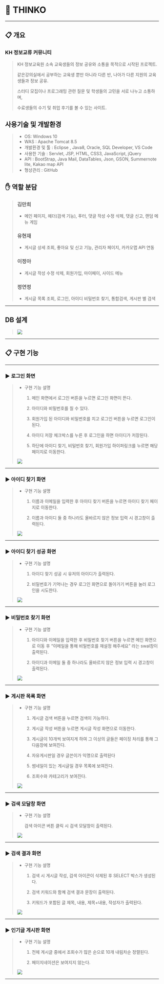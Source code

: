 # :star2: THINKO
---

## :clipboard: 개요
### KH 정보교류 커뮤니티 
> KH 정보교육원 소속 교육생들의 정보 공유와 소통을 목적으로 시작된 프로젝트.
> 
> 같은강의실에서 공부하는 교육생 뿐만 아니라 다른 반, 나아가 다른 지원의 교육생들과 정보 공유.
> 
> 스터디 모집이나 프로그래밍 관련 질문 및 학생들의 고민을 서로 나누고 소통하며, 
> 
> 수료생들의 수기 및 취업 후기를 볼 수 있는 사이트.


## 사용기술 및 개발환경

> - OS: Windows 10 
> - WAS : Apache Tomcat 8.5 
> - 개발환경 및 툴 : Eclipse , Java8, Oracle, SQL Developer, VS Code
> - 사용한 기술 : Servlet, JSP, HTML, CSS3, JavaScript, jQuery
> - API : BootStrap, Java Mail, DataTables, Json, GSON, Summernote lite, Kakao map API
> - 형상관리 : GitHub

 
## :raised_hand: 역할 분담

> ### 김만희 
> - 메인 페이지, 헤더(검색 기능), 푸터, 댓글 작성 수정 삭제, 댓글 신고, 랜덤 메뉴 게임 
> ### 유현재
> - 게시글 상세 조회, 좋아요 및 신고 기능, 관리자 페이지, 카카오맵 API 연동
> ### 이정아
> - 게시글 작성 수정 삭제, 회원가입, 마이페이, 사이드 메뉴 
> ### 정연정
> - 게시글 목록 조회, 로그인, 아이디 비밀번호 찾기, 통합검색, 게시판 별 검색


---


## DB 설계


> <img src="https://user-images.githubusercontent.com/71631964/115952867-8d6b7400-a523-11eb-9e10-d13beb5e8191.png" width="너비 " height="높이">

----------------------------------------------------------------------------------------------------------------------------------------


## :clipboard: 구현 기능
--------------------------






### :arrow_forward: 로그인 화면 


> + 구현 기능 설명
> 
>   1. 메인 화면에서 로그인 버튼을 누르면 로그인 화면이 뜬다. 
> 
>   2. 아이디와 비밀번호를 칠 수 있다.
> 
>   3. 회원가입 된 아이디와 비밀번호를 치고 로그인 버튼을 누르면 로그인이 된다.
> 
>   4. 아이디 저장 체크박스를 누른 후 로그인을 하면 아이디가 저장된다.
> 
>   5. 하단에 아이디 찾기, 비밀번호 찾기, 회원가입 하이퍼링크를 누르면 해당 페이지로 이동한다.
>
> <img src="https://user-images.githubusercontent.com/71631964/115950296-5aba7f00-a515-11eb-8e0a-fe912b5a05f6.png" width="너비 " height="높이">

---


### :arrow_forward: 아이디 찾기 화면 


> + 구현 기능 설명
> 
>   1. 이름과 이메일을 입력한 후 아이디 찾기 버튼을 누르면 아이디 찾기 페이지로 이동한다. 
>   
>   2. 이름과 아이디 둘 중 하나라도 올바르지 않은 정보 입력 시 경고창이 출력된다.
>   
> <img src="https://user-images.githubusercontent.com/71631964/115950815-7b380880-a518-11eb-8543-e68fa251f153.png" width="너비 " height="높이">

---

### :arrow_forward: 아이디 찾기 성공 화면 


> + 구현 기능 설명
> 
>   1. 아이디 찾기 성공 시 유저의 아이디가 출력된다. 
>   
>   2. 비밀번호가 기억나는 경우 로그인 화면으로 돌아가기 버튼을 눌러 로그인을 시도한다.
>   
> <img src="https://user-images.githubusercontent.com/71631964/115950802-5e9bd080-a518-11eb-835e-0e7817bffb3d.png" width="너비 " height="높이">

---

### :arrow_forward: 비밀번호 찾기 화면 


> + 구현 기능 설명
> 
>   1. 아이디와 이메일을 입력한 후 비밀번호 찾기 버튼을 누르면 메인 화면으로 이동 후 “이메일을 통해 비밀번호를 재설정 해주세요” 라는 swal창이 출력된다.  
>   
>   2. 아이디과 이메일 둘 중 하나라도 올바르지 않은 정보 입력 시 경고창이 출력된다.
>   
> <img src="https://user-images.githubusercontent.com/71631964/115950780-39a75d80-a518-11eb-8149-e5217d8fd064.png" width="너비 " height="높이">

---

### :arrow_forward: 게시판 목록 화면 


> + 구현 기능 설명
> 
>   1. 게시글 검색 버튼을 누르면 검색이 가능하다.
>   
>   2. 게시글 작성 버튼을 누르면 게시글 작성 화면으로 이동한다. 
>   
>   3. 게시글이 10개씩 보여지게 하여 그 이상의 글들은 페이징 처리를 통해 그 다음장에 보여진다.
>   
>   4. 자유게시판일 경우 글쓴이가 익명으로 출력된다
>   
>   5. 썸네일이 있는 게시글일 경우 목록에 보여진다.
>   
>   6. 조회수와 카테고리가 보여진다.
>   
> <img src="https://user-images.githubusercontent.com/71631964/115950755-1e3c5280-a518-11eb-8640-f2b89423a0e9.png" width="너비 " height="높이">

---

### :arrow_forward: 검색 모달창 화면 


> + 구현 기능 설명
> 
>   검색 아이콘 버튼 클릭 시 검색 모달창이 출력된다.
>   
> <img src="https://user-images.githubusercontent.com/71631964/115950730-f77e1c00-a517-11eb-9348-06e317cddeaa.png" width="너비 " height="높이">

---

### :arrow_forward: 검색 결과 화면 


> + 구현 기능 설명
> 
>   1. 검색 시 게시글 작성, 검색 아이콘이 삭제된 후 SELECT 박스가 생성된다. 
>   
>   2. 검색 키워드와 함꼐 검색 결과 문장이 출력된다. 
>   
>   3. 키워드가 포함된 글 제목, 내용, 제목+내용, 작성자가 출력된다.
>   
> <img src="https://user-images.githubusercontent.com/71631964/115950625-568f6100-a517-11eb-8893-dfa2083f87c0.png" width="너비 " height="높이">

---

### :arrow_forward: 인기글 게시판 화면


> + 구현 기능 설명
> 
>   1. 전체 게시글 중에서 조회수가 많은 순으로 10개 내림차순 정렬된다. 
>   
>   2. 페이지네이션은 보여지지 않는다.
>   
> <img src="https://user-images.githubusercontent.com/71631964/115950604-352e7500-a517-11eb-8b20-5256635f279b.png" width="너비 " height="높이">

---



